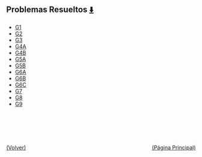 
<html>
<body>
<h2>Problemas Resueltos <a href="https://downgit.github.io/#/home?url=https://github.com/Apuntes-FIUBA/Apuntes-Electronica/tree/main/83 - Química/8301 - Quimica/Guias de Problemas/Problemas Resueltos" style="font-size:20px">  ⬇️ </a></h2>
<ul>
    <li><a href="G1">G1</a></li>
    <li><a href="G2">G2</a></li>
    <li><a href="G3">G3</a></li>
    <li><a href="G4A">G4A</a></li>
    <li><a href="G4B">G4B</a></li>
    <li><a href="G5A">G5A</a></li>
    <li><a href="G5B">G5B</a></li>
    <li><a href="G6A">G6A</a></li>
    <li><a href="G6B">G6B</a></li>
    <li><a href="G6C">G6C</a></li>
    <li><a href="G7">G7</a></li>
    <li><a href="G8">G8</a></li>
    <li><a href="G9">G9</a></li>
</ul>
</body>
</html>









<br><br><br><br><br><a href="../" style="float: left">(Volver)</a> <a href="https://apuntes-fiuba.github.io/Apuntes-Electronica" style="float: right">(Página Principal)</a>
